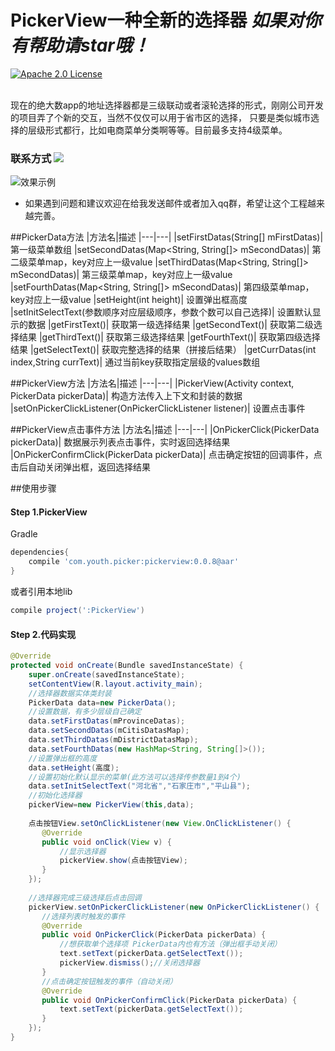 
# PickerView一种全新的选择器 *如果对你有帮助请star哦！*

[![Apache 2.0 License](https://img.shields.io/badge/license-Apache%202.0-blue.svg?style=flat)](http://www.apache.org/licenses/LICENSE-2.0.html)

<br>
现在的绝大数app的地址选择器都是三级联动或者滚轮选择的形式，刚刚公司开发的项目弄了个新的交互，当然不仅仅可以用于省市区的选择，
只要是类似城市选择的层级形式都行，比如电商菜单分类啊等等。目前最多支持4级菜单。


### 联系方式  <a target="_blank" href="http://mail.qq.com/cgi-bin/qm_share?t=qm_mailme&email=KBkYGhAfGhEYEB5oWVkGS0dF" style="text-decoration:none;"><img src="http://rescdn.qqmail.com/zh_CN/htmledition/images/function/qm_open/ico_mailme_11.png"/></a>
![效果示例](http://oceh51kku.bkt.clouddn.com/Android%E6%8A%80%E6%9C%AF%E4%BA%A4%E6%B5%81%E7%BE%A4%E4%BA%8C%E7%BB%B4%E7%A0%81.png)
* 如果遇到问题和建议欢迎在给我发送邮件或者加入qq群，希望让这个工程越来越完善。


##PickerData方法
|方法名|描述
|---|---|
|setFirstDatas(String[] mFirstDatas)| 第一级菜单数组
|setSecondDatas(Map<String, String[]> mSecondDatas)| 第二级菜单map，key对应上一级value
|setThirdDatas(Map<String, String[]> mSecondDatas)| 第三级菜单map，key对应上一级value
|setFourthDatas(Map<String, String[]> mSecondDatas)| 第四级菜单map，key对应上一级value
|setHeight(int height)| 设置弹出框高度
|setInitSelectText(参数顺序对应层级顺序，参数个数可以自己选择)| 设置默认显示的数据
|getFirstText()| 获取第一级选择结果
|getSecondText()| 获取第二级选择结果
|getThirdText()| 获取第三级选择结果
|getFourthText()| 获取第四级选择结果
|getSelectText()| 获取完整选择的结果（拼接后结果）
|getCurrDatas(int index,String currText)| 通过当前key获取指定层级的values数组

##PickerView方法
|方法名|描述
|---|---|
|PickerView(Activity context, PickerData pickerData)| 构造方法传入上下文和封装的数据
|setOnPickerClickListener(OnPickerClickListener listener)| 设置点击事件

##PickerView点击事件方法
|方法名|描述
|---|---|
|OnPickerClick(PickerData pickerData)| 数据展示列表点击事件，实时返回选择结果
|OnPickerConfirmClick(PickerData pickerData)| 点击确定按钮的回调事件，点击后自动关闭弹出框，返回选择结果

##使用步骤 

#### Step 1.PickerView
Gradle 
```groovy
dependencies{
    compile 'com.youth.picker:pickerview:0.0.8@aar'
}
```
或者引用本地lib
```groovy
compile project(':PickerView')
```

#### Step 2.代码实现
```java
@Override
protected void onCreate(Bundle savedInstanceState) {
    super.onCreate(savedInstanceState);
    setContentView(R.layout.activity_main);
    //选择器数据实体类封装
    PickerData data=new PickerData();
    //设置数据，有多少层级自己确定
    data.setFirstDatas(mProvinceDatas);
    data.setSecondDatas(mCitisDatasMap);
    data.setThirdDatas(mDistrictDatasMap);
    data.setFourthDatas(new HashMap<String, String[]>());
    //设置弹出框的高度
    data.setHeight(高度);
    //设置初始化默认显示的菜单(此方法可以选择传参数量1到4个)
    data.setInitSelectText("河北省","石家庄市","平山县");
    //初始化选择器
    pickerView=new PickerView(this,data);
    
    点击按钮View.setOnClickListener(new View.OnClickListener() {
       @Override
       public void onClick(View v) {
           //显示选择器
           pickerView.show(点击按钮View);
       }
    });
    
    //选择器完成三级选择后点击回调
    pickerView.setOnPickerClickListener(new OnPickerClickListener() {
       //选择列表时触发的事件
       @Override
       public void OnPickerClick(PickerData pickerData) {
           //想获取单个选择项 PickerData内也有方法（弹出框手动关闭）
           text.setText(pickerData.getSelectText());
           pickerView.dismiss();//关闭选择器
       }
       //点击确定按钮触发的事件（自动关闭）
       @Override
       public void OnPickerConfirmClick(PickerData pickerData) {
           text.setText(pickerData.getSelectText());
       }
    });
}

```
